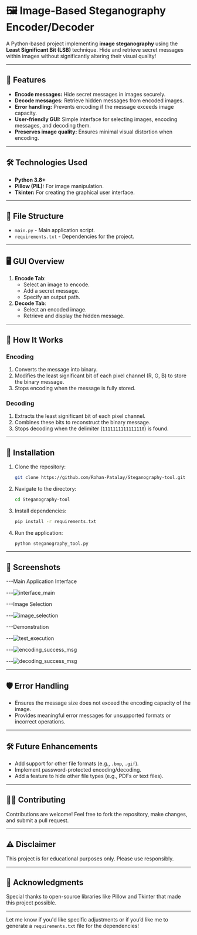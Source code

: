 
# 🖼️ Image-Based Steganography Encoder/Decoder

A Python-based project implementing **image steganography** using the **Least Significant Bit (LSB)** technique. Hide and retrieve secret messages within images without significantly altering their visual quality!

---

## 🚀 Features
- **Encode messages:** Hide secret messages in images securely.
- **Decode messages:** Retrieve hidden messages from encoded images.
- **Error handling:** Prevents encoding if the message exceeds image capacity.
- **User-friendly GUI:** Simple interface for selecting images, encoding messages, and decoding them.
- **Preserves image quality:** Ensures minimal visual distortion when encoding.

---

## 🛠️ Technologies Used
- **Python 3.8+**
- **Pillow (PIL):** For image manipulation.
- **Tkinter:** For creating the graphical user interface.

---

## 📁 File Structure
- `main.py` - Main application script.
- `requirements.txt` - Dependencies for the project.

---

## 🖥️ GUI Overview
1. **Encode Tab**:
   - Select an image to encode.
   - Add a secret message.
   - Specify an output path.
2. **Decode Tab**:
   - Select an encoded image.
   - Retrieve and display the hidden message.

---

## 📖 How It Works
### Encoding
1. Converts the message into binary.
2. Modifies the least significant bit of each pixel channel (R, G, B) to store the binary message.
3. Stops encoding when the message is fully stored.

### Decoding
1. Extracts the least significant bit of each pixel channel.
2. Combines these bits to reconstruct the binary message.
3. Stops decoding when the delimiter (`1111111111111110`) is found.

---

## 🔧 Installation
1. Clone the repository:
   ```bash
   git clone https://github.com/Rohan-Patalay/Steganography-tool.git
   ```
2. Navigate to the directory:
   ```bash
   cd Steganography-tool
   ```
3. Install dependencies:
   ```bash
   pip install -r requirements.txt
   ```
4. Run the application:
   ```bash
   python steganography_tool.py
   ```

---

## 🎨 Screenshots

---Main Application Interface

---![interface_main](https://github.com/user-attachments/assets/d14b5e99-c468-408c-a097-8f002775ae3d)

---Image Selection

---![image_selection](https://github.com/user-attachments/assets/d24bcb47-0531-4310-9f92-81a9738545ae)

---Demonstration

---![test_execution](https://github.com/user-attachments/assets/259ad2a7-4fed-45bc-b279-d971c01cb3ea)

---![encoding_success_msg](https://github.com/user-attachments/assets/26ef0e34-d79b-4d02-8020-6e053811a832)

---![decoding_success_msg](https://github.com/user-attachments/assets/46d189ad-b4f4-4583-8593-d764f2f76dd6)

---

## 🛡️ Error Handling
- Ensures the message size does not exceed the encoding capacity of the image.
- Provides meaningful error messages for unsupported formats or incorrect operations.

---

## 🛠️ Future Enhancements
- Add support for other file formats (e.g., `.bmp`, `.gif`).
- Implement password-protected encoding/decoding.
- Add a feature to hide other file types (e.g., PDFs or text files).

---

## 👨‍💻 Contributing
Contributions are welcome! Feel free to fork the repository, make changes, and submit a pull request.

---

## ⚠️ Disclaimer
This project is for educational purposes only. Please use responsibly.

---

## 🌟 Acknowledgments
Special thanks to open-source libraries like Pillow and Tkinter that made this project possible.

---

Let me know if you'd like specific adjustments or if you’d like me to generate a `requirements.txt` file for the dependencies!
